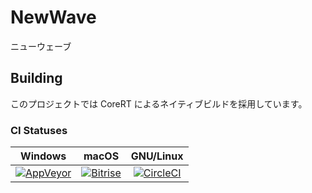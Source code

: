 # NewWave

ニューウェーブ

## Building

このプロジェクトでは CoreRT によるネイティブビルドを採用しています。

### CI Statuses

| Windows                                                                                                                                    | macOS                                                                                                                                                      | GNU/Linux                                                                                                               |
|:------------------------------------------------------------------------------------------------------------------------------------------:|:----------------------------------------------------------------------------------------------------------------------------------------------------------:|:-----------------------------------------------------------------------------------------------------------------------:|
| [![AppVeyor](https://ci.appveyor.com/api/projects/status/xo9ge3mr9kworowu?svg=true)](https://ci.appveyor.com/project/acid-chicken/newwave) | [![Bitrise](https://app.bitrise.io/app/bb6bbe75d01ff5a4/status.svg?token=pa-XmpLuJkd5bSW1UMeUxg&branch=master)](https://app.bitrise.io/app/bb6bbe75d01ff5a4) | [![CircleCI](https://circleci.com/gh/acid-chicken/NewWave.svg?style=svg)](https://circleci.com/gh/acid-chicken/NewWave) |
